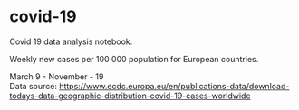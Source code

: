 # covid-19
Covid 19 data analysis notebook.

Weekly new cases per 100 000 population for European countries.

March 9 - November - 19  
Data source: https://www.ecdc.europa.eu/en/publications-data/download-todays-data-geographic-distribution-covid-19-cases-worldwide
